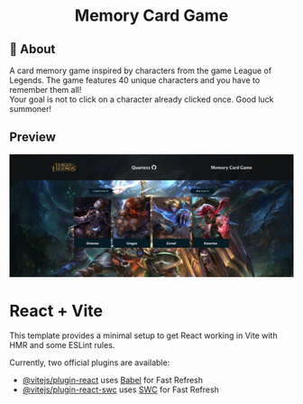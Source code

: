 <p align="center">
    <h1 align="center">Memory Card Game</h1>
  </a>
</p> 

## :bell: About
A card memory game inspired by characters from the game League of Legends. The game features 40 unique characters and you have to remember them all!  
Your goal is not to click on a character already clicked once. Good luck summoner!

## Preview
<img src="./preview.png" alt="Alternative Text">



# React + Vite

This template provides a minimal setup to get React working in Vite with HMR and some ESLint rules.

Currently, two official plugins are available:

- [@vitejs/plugin-react](https://github.com/vitejs/vite-plugin-react/blob/main/packages/plugin-react/README.md) uses [Babel](https://babeljs.io/) for Fast Refresh
- [@vitejs/plugin-react-swc](https://github.com/vitejs/vite-plugin-react-swc) uses [SWC](https://swc.rs/) for Fast Refresh
